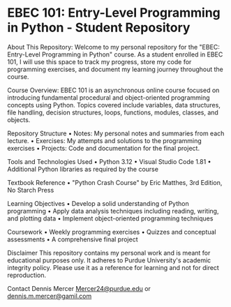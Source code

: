 # EBEC 101: Entry-Level Programming in Python - Student Repository
About This Repository:
Welcome to my personal repository for the "EBEC: Entry-Level Programming in Python" course. As a student enrolled in EBEC 101, I will use this space to track my progress, store my code for programming exercises, and document my learning journey throughout the course.

Course Overview:
EBEC 101 is an asynchronous online course focused on introducing fundamental procedural and object-oriented programming concepts using Python. Topics covered include variables, data structures, file handling, decision structures, loops, functions, modules, classes, and objects.

Repository Structure
•	Notes: My personal notes and summaries from each lecture.
•	Exercises: My attempts and solutions to the programming exercises 
•	Projects: Code and documentation for the final project.

Tools and Technologies Used
•	Python 3.12
•	Visual Studio Code 1.81
•	Additional Python libraries as required by the course

Textbook Reference
•	"Python Crash Course" by Eric Matthes, 3rd Edition, No Starch Press

Learning Objectives
•	Develop a solid understanding of Python programming
•	Apply data analysis techniques including reading, writing, and plotting data
•	Implement object-oriented programming techniques

Coursework
•	Weekly programming exercises
•	Quizzes and conceptual assessments
•	A comprehensive final project

Disclaimer
This repository contains my personal work and is meant for educational purposes only. It adheres to Purdue University's academic integrity policy. Please use it as a reference for learning and not for direct reproduction.

Contact
Dennis Mercer
Mercer24@purdue.edu or dennis.m.mercer@gamil.com

